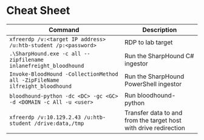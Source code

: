 # Cheat Sheet

| **Command**                                                                 | **Description**                                                  |
| --------------------------------------------------------------------------- | ---------------------------------------------------------------- |
| `xfreerdp /v:<target IP address> /u:htb-student /p:<password>`              | RDP to lab target                                                |
| `.\SharpHound.exe -c all --zipfilename inlanefreight_bloodhound`            | Run the SharpHound C# ingestor                                   |
| `Invoke-BloodHound -CollectionMethod all -ZipFileName ilfreight_bloodhound` | Run the SharpHound PowerShell ingestor                           |
| `bloodhound-python -dc <DC> -gc <GC> -d <DOMAIN -c All -u <user>`           | Run bloodhound-python                                            |
| `xfreerdp /v:10.129.2.43 /u:htb-student /drive:data,/tmp`                   | Transfer data to and from the target host with drive redirection |
